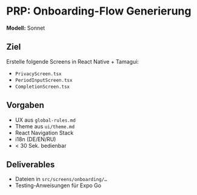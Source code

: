 # PRP: Onboarding-Flow Generierung

**Modell:** Sonnet

## Ziel
Erstelle folgende Screens in React Native + Tamagui:
- `PrivacyScreen.tsx`
- `PeriodInputScreen.tsx`
- `CompletionScreen.tsx`

## Vorgaben
- UX aus `global-rules.md`
- Theme aus `ui/theme.md`
- React Navigation Stack
- i18n (DE/EN/RU)
- < 30 Sek. bedienbar

## Deliverables
- Dateien in `src/screens/onboarding/…`
- Testing-Anweisungen für Expo Go